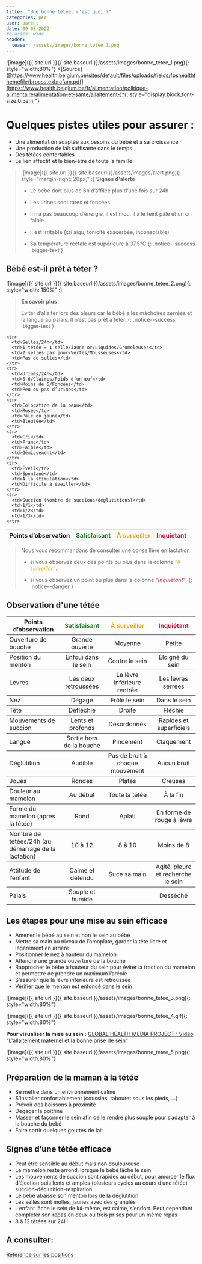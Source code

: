 ```yaml
---
title:  "Une bonne tétée, c'est quoi ?"
categories: per
user: parent
date: 09-08-2022
#classes: wide
header:
  teaser: /assets/images/bonne_tetee_1.png
---
```


![image]({{ site.url }}{{ site.baseurl }}/assets/images/bonne_tetee_1.png){: style="width:80%"}
*[Source]([https://www.health.belgium.be/sites/default/files/uploads/fields/fpshealththemefile/brocsstexbrcfam.pdf](https://www.health.belgium.be/fr/alimentation/politique-alimentaire/alimentation-et-sante/allaitement-)*{: style="display:block;font-size:0.5em;"}

# Quelques pistes utiles pour assurer :
- Une alimentation adaptée aux besoins du bébé et à sa croissance 
- Une production de lait suffisante dans le temps 
- Des tétées confortables 
- Le lien affectif et le bien-être de toute la famille 

>  ![image]({{ site.url }}{{ site.baseurl }}/assets/images/alert.png){: style="margin-right: 20px;" :} **Signes d'alerte**
>
>   - Le bébé dort plus de 6h d’affilée plus d’une fois sur 24h 
>
>   - Les urines sont rares et foncées 
>
>   - Il n’a pas beaucoup d’énergie, il est mou, il a le teint pâle et un cri faible 
>
>   - Il est irritable (cri aigu, tonicité exacerbée, inconsolable) 
>
>   - Sa température rectale est supérieure à 37,5°C 
{: .notice--success .bigger-text }


## Bébé est-il prêt à téter ?

![image]({{ site.url }}{{ site.baseurl }}/assets/images/bonne_tetee_2.png){: style="width: 150%" :}


>**En savoir plus**
>
>Éviter d’allaiter lors des pleurs car le bébé a les mâchoires serrées et la langue au palais. Il n’est pas prêt à téter.
{: .notice--success .bigger-text }




<table class="colored-table">
  <tbody>
    <tr>
      <th>Points d’observation</th>
      <th class="text-green">Satisfaisant</th>
      <th class="text-yellow">À surveiller</th>
      <th class="text-red">Inquiétant</th>
    </tr>

    <tr>
      <td>Selles/24h</td>
      <td>1 tétée = 1 selle/Jaune or/Liquides/Grumeleuses</td>
      <td>2 selles par jour/Vertes/Mousseuses</td>
      <td>Pas de selles</td>
    </tr>
    <tr>
      <td>Urines/24h</td>
      <td>5-6/Claires/Poids d’un œuf</td>
      <td>Moins de 5/Foncées</td>
      <td>Peu ou pas d’urines</td>
    </tr>
    <tr>
      <td>Coloration de la peau</td>
      <td>Rosée</td>
      <td>Pâle ou jaune</td>
      <td>Bleutée</td>
    </tr>
    <tr>
      <td>Cri</td>
      <td>Franc</td>
      <td>Faible</td>
      <td>Gémissement</td>
    </tr>
    <tr>
      <td>Éveil</td>
      <td>Spontané</td>
      <td>À la stimulation</td>
      <td>Difficile à éveiller</td>
    </tr>
    <tr>
      <td>Succion (Nombre de succions/déglutitions)</td>
      <td>1/1</td>
      <td>1/2</td>
      <td>1/3</td>
    </tr>
  </tbody>
</table>

> <i class="fas fa-exclamation-triangle"></i> Nous vous recommandons de consulter une conseillère en lactation :
>
> - si vous observez deux des points ou plus dans la colonne <em class="text-yellow">“À surveiller”</em>.
>
>- si vous observez un point ou plus dans la colonne <em class="text-red">“Inquiétant”</em>.
{: .notice--danger }


## Observation d'une tétée

<table class="colored-table">
  <tbody>
    <tr>
      <th>Points d’observation</th>
      <th class="text-green">Satisfaisant</th>
      <th class="text-yellow">À surveiller</th>
      <th class="text-red">Inquiétant</th>
    </tr>
    <tr>
      <td>Ouverture de bouche</td>
      <td>Grande ouverte</td>
      <td>Moyenne</td>
      <td>Petite</td>
    </tr>
    <tr>
      <td>Position du menton</td>
      <td>Enfoui dans le sein</td>
      <td>Contre le sein</td>
      <td>Éloigné du sein</td>
    </tr>
    <tr>
      <td>Lèvres</td>
      <td>Les deux retroussées</td>
      <td>La lèvre inférieure rentrée</td>
      <td>Les lèvres serrées</td>
    </tr>
    <tr>
      <td>Nez</td>
      <td>Dégagé</td>
      <td>Frôle le sein</td>
      <td>Dans le sein</td>
    </tr>
    <tr>
      <td>Tête</td>
      <td>Défléchie</td>
      <td>Droite</td>
      <td>Fléchie</td>
    </tr>
    <tr>
      <td>Mouvements de succion</td>
      <td>Lents et profonds</td>
      <td>Désordonnés</td>
      <td>Rapides et superficiels</td>
    </tr>
    <tr>
      <td>Langue</td>
      <td>Sortie hors de la bouche</td>
      <td>Pincement</td>
      <td>Claquement</td>
    </tr>
    <tr>
      <td>Déglutition</td>
      <td>Audible</td>
      <td>Pas de bruit à chaque mouvement</td>
      <td>Aucun bruit</td>
    </tr>
    <tr>
      <td>Joues</td>
      <td>Rondes</td>
      <td>Plates</td>
      <td>Creuses</td>
    </tr>
    <tr>
      <td>Douleur au mamelon</td>
      <td>Au début</td>
      <td>Toute la tétée</td>
      <td>À la fin</td>
    </tr>
    <tr>
      <td>Forme du mamelon (après la tétée)</td>
      <td>Rond</td>
      <td>Aplati</td>
      <td>En forme de rouge à lèvre</td>
    </tr>
    <tr>
      <td>Nombre de tétées/24h (au démarrage de la lactation)</td>
      <td>10 à 12</td>
      <td>8 à 10</td>
      <td>Moins de 8</td>
    </tr>
    <tr>
      <td>Attitude de l’enfant</td>
      <td>Calme et détendu</td>
      <td>Suce sa main</td>
      <td>Agité, pleure et recherche le sein</td>
    </tr>
    <tr>
      <td>Palais</td>
      <td>Souple et humide</td>
      <td> </td>
      <td>Desséché</td>
    </tr>
  </tbody>
</table>



## Les étapes pour une mise au sein efficace

- Amener le bébé au sein et non le sein au bébé 
- Mettre sa main au niveau de l’omoplate, garder la tête libre et légèrement en arrière 
- Positionner le nez à hauteur du mamelon
- Attendre une grande ouverture de la bouche 
- Rapprocher le bébé à hauteur du sein pour éviter la traction du mamelon et permettre de prendre un maximum l’aréole
- S’assurer que la lèvre inférieure est retroussée 
- Vérifier que le menton est enfoncé dans le sein 

![image]({{ site.url }}{{ site.baseurl }}/assets/images/bonne_tetee_3.png){: style="width:80%"}

![image]({{ site.url }}{{ site.baseurl }}/assets/images/bonne_tetee_4.gif){: style="width:80%"}

**Pour visualiser la mise au sein** : [GLOBAL HEALTH MEDIA PROJECT : Vidéo "L'allaitement maternel et la bonne prise de sein"](https://drive.google.com/file/d/12EHHH5Zi5Em2Vmw-Ag5K9mXRYNGgP8y3/view?usp=sharing)

![image]({{ site.url }}{{ site.baseurl }}/assets/images/bonne_tetee_5.png){: style="width:80%"}

## Préparation de la maman à la tétée 

- Se mettre dans un environnement calme 
- S’installer confortablement (coussins, tabouret sous les pieds, …) 
- Prévoir des boissons à proximité 
- Dégager la poitrine 
- Masser et façonner le sein afin de le rendre plus souple pour s’adapter à la bouche du bébé 
- Faire sortir quelques gouttes de lait 

## Signes d’une tétée efficace 

- Peut être sensible au début mais non douloureuse 
- Le mamelon reste arrondi lorsque le bébé lâche le sein 
- Les mouvements de succion sont rapides au début, pour amorcer le flux d’éjection puis lents et amples (plusieurs cycles au cours d’une tétée) succion-déglutition-respiration 
- Le bébé abaisse son menton lors de la déglutition 
- Les selles sont molles, jaunes avec des granulés 
- L’enfant lâche le sein de lui-même, est calme, s’endort. Peut cependant compléter son repas en deux ou trois prises pour un même repas 
- 8 à 12 tétées sur 24H 


## A consulter: 

[Référence sur les positions](https://www.sikana.tv/fr/health/learn-the-basics-of-breastfeeding/allaiter-en-position-ballon-de-rugby)

<style>
.colored-table tr {
border-bottom: 1px solid;
}
.colored-table td:nth-of-type(1n+2),
.colored-table th:nth-of-type(1n+2){
text-align: center;
}


<!-- .colored-table th:nth-of-type(2),  -->
<!-- .colored-table td:nth-of-type(2) { -->
<!-- background-color: DarkSeaGreen; -->
<!-- } -->
<!-- .colored-table th:nth-of-type(3),  -->
<!-- .colored-table td:nth-of-type(3) { -->
<!-- background-color: PaleGoldenRod; -->
<!-- } -->
<!-- .colored-table th:nth-of-type(4),  -->
<!-- .colored-table td:nth-of-type(4) { -->
<!-- background-color: LightCoral; -->
<!-- } -->

.text-green {
color: ForestGreen;
}
.text-yellow {
color: orange;
}
.text-red {
color: Crimson;
}


.bigger-text {
font-size: 1em !important;
}

</style>
